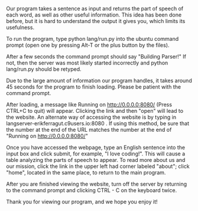 Our program takes a sentence as input and returns the part of speech of each word, as well as other useful information. This idea has been done before, but it is hard to understand the output
it gives you, which limits its usefulness.

To run the program, type python lang/run.py into the ubuntu command prompt (open one by pressing Alt-T
or the plus button by the files).

After a few seconds the command prompt should say "Building Parser!" If not, then the server was most likely started
incorrectly and python lang/run.py should be retyped.

Due to the large amount of information our program handles, it takes around 45 seconds for the program to finish loading. 
Please be patient with the command prompt.

After loading, a message like    Running on http://0.0.0.0:8080/ (Press CTRL+C to quit)   will appear. Clicking the
link and then "open" will lead to the website. An alternate way of accessing the website is by typing in 
langserver-erikferragut.c9users.io:8080 . If using this method, be sure that the number at the end of the URL matches 
the number at the end of "Running on http://0.0.0.0:8080/"

Once you have accessed the webpage, type an English sentence into the input box and click submit, for example, 
"I love coding!". This will cause a table analyzing the parts of speech to appear. To read more about us and our
mission, click the link in the upper left had corner labeled "about"; click "home", located in the same place, to 
return to the main program.

After you are finished viewing the website, turn off the server by returning to the command prompt and clicking
CTRL - C on the keyboard twice.


Thank you for viewing our program, and we hope you enjoy it!